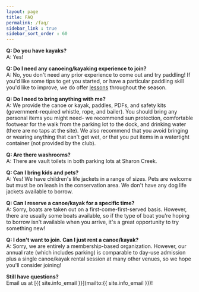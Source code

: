 ```yaml
---
layout: page
title: FAQ
permalink: /faq/
sidebar_link : true
sidebar_sort_order : 60
---
```


**Q: Do you have kayaks?**  
A: Yes!

**Q: Do I need any canoeing/kayaking experience to join?**  
A: No, you don't need any prior experience to come out and try paddling! If you'd like some tips to get you started, or have a particular paddling skill you'd like to improve, we do offer [lessons](/learn-to-paddle/) throughout the season.

**Q: Do I need to bring anything with me?**  
A: We provide the canoe or kayak, paddles, PDFs, and safety kits (government-required whistle, rope, and bailer). You should bring any personal items you might need- we recommend sun protection, comfortable footwear for the walk from the parking lot to the dock, and drinking water (there are no taps at the site). We also recommend that you avoid bringing or wearing anything that can't get wet, or that you put items in a watertight container (not provided by the club).

**Q: Are there washrooms?**  
A: There are vault toilets in both parking lots at Sharon Creek.

**Q: Can I bring kids and pets?**  
A: Yes! We have children's life jackets in a range of sizes. Pets are welcome but must be on leash in the conservation area. We don't have any dog life jackets available to borrow.

**Q: Can I reserve a canoe/kayak for a specific time?**  
A: Sorry, boats are taken out on a first-come-first-served basis. However, there are usually some boats available, so if the type of boat you're hoping to borrow isn't available when you arrive, it's a great opportunity to try something new!

**Q: I don't want to join. Can I just rent a canoe/kayak?**  
A: Sorry, we are entirely a membership-based organization. However, our annual rate (which includes parking) is comparable to day-use admission plus a single canoe/kayak rental session at many other venues, so we hope you'll consider joining!

**Still have questions?**  
Email us at [{{ site.info_email }}](mailto:{{ site.info_email }})!